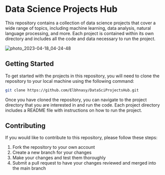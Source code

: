 # Data Science Projects Hub

This repository contains a collection of data science projects that cover a wide range of topics, including machine learning, data analysis, natural language processing, and more. Each project is contained within its own directory and includes all the code and data necessary to run the project.


![photo_2023-04-18_04-24-48](https://user-images.githubusercontent.com/63622300/232653955-213b63e4-91b9-4c3a-9c6e-ca6be7ab32a5.jpg)


## Getting Started

To get started with the projects in this repository, you will need to clone the repository to your local machine using the following command:

```bash
git clone https://github.com/Elbhnasy/DataSciProjectsHub.git
```

Once you have cloned the repository, you can navigate to the project directory that you are interested in and run the code. Each project directory includes a README file with instructions on how to run the project.


## Contributing

If you would like to contribute to this repository, please follow these steps:

1. Fork the repository to your own account
2. Create a new branch for your changes
3. Make your changes and test them thoroughly
4. Submit a pull request to have your changes reviewed and merged into the main branch
